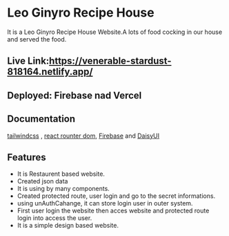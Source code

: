 

# Leo Ginyro Recipe House

It is a Leo Ginyro Recipe House Website.A lots of food cocking in our house and served the food.


## Live Link:https://venerable-stardust-818164.netlify.app/
## Deployed: Firebase nad Vercel


## Documentation

[tailwindcss](https://tailwindcss.com/) ,
[react rounter dom](https://daisyui.com/),
[Firebase](https://firebase.google.com/)
and 
[DaisyUI](https://daisyui.com/)


## Features

- It is Restaurent based website.
- Created json data 
- It is using by many components.
- Created protected route, user login and go to the secret informations.
- using unAuthCahange, it can store login user in outer system.
- First user login the website then acces website and protected route login into access the user.
- It is a simple design based website.

